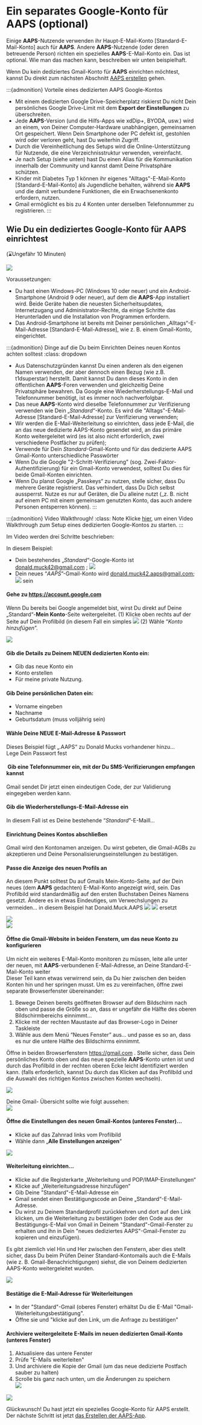 # Ein separates Google-Konto für AAPS (optional)

Einige **AAPS**-Nutzende verwenden ihr Haupt-E-Mail-Konto [Standard-E-Mail-Konto] auch für **AAPS**. Andere **AAPS**-Nutzende (oder deren betreuende Person) richten ein spezielles **AAPS**-E-Mail-Konto ein. Das ist optional. Wie man das machen kann, beschreiben wir unten beispielhaft.

Wenn Du kein dediziertes Gmail-Konto für **AAPS** einrichten möchtest, kannst Du direkt zum nächsten Abschnitt [AAPS erstellen](building-AAPS.md) gehen.

:::{admonition} Vorteile eines dedizierten AAPS Google-Kontos

- Mit einem dedizierten Google Drive-Speicherplatz riskierst Du nicht Dein persönliches Google Drive-Limit mit dem **Export der Einstellungen** zu überschreiten.
- Jede **AAPS**-Version (und die Hilfs-Apps wie xdDip+, BYODA, usw.) wird an einem, von Deiner Computer-Hardware unabhängigen, gemeinsamen Ort gespeichert. Wenn Dein Smartphone oder PC defekt ist, gestohlen wird oder verloren geht, hast Du weiterhin Zugriff.
- Durch die Vereinheitlichung des Setups wird die Online-Unterstützung für Nutzende, die eine Verzeichnisstruktur verwenden, vereinfacht.
- Je nach Setup (siehe unten) hast Du einen Alias für die Kommunikation innerhalb der Community und kannst damit Deine Privatsphäre schützen.
- Kinder mit Diabetes Typ 1 können ihr eigenes "Alltags"-E-Mail-Konto [Standard-E-Mail-Konto] als Jugendliche behalten, während sie **AAPS** und die damit verbundene Funktionen, die ein Erwachsenenkonto erfordern, nutzen.
- Gmail ermöglicht es bis zu 4 Konten unter derselben Telefonnummer zu registrieren.
  :::

## Wie Du ein dediziertes Google-Konto für AAPS einrichtest

(⌛Ungefähr 10 Minuten)

![](../images/Building-the-App/building_0001.png)

Voraussetzungen:

- Du hast einen Windows-PC (Windows 10 oder neuer) und ein Android-Smartphone (Android 9 oder neuer), auf dem die **AAPS**-App installiert wird. Beide Geräte haben die neuesten Sicherheitsupdates, Internetzugang und Administrator-Rechte, da einige Schritte das Herunterladen und die Installation von Programmen erfordern.
- Das Android-Smartphone ist bereits mit Deiner persönlichen „Alltags“-E-Mail-Adresse [Standard-E-Mail-Adresse], wie z. B. einem Gmail-Konto, eingerichtet.

:::{admonition} Dinge auf die Du beim Einrichten Deines neuen Kontos achten solltest
:class: dropdown

- Aus Datenschutzgründen kannst Du einen anderen als den eigenen Namen verwenden, der aber dennoch einen Bezug (wie z.B. t1dsuperstar) herstellt. Damit kannst Du dann dieses Konto in den öffentlichen **AAPS**-Foren verwenden und gleichzeitig Deine Privatsphäre bewahren. Da Google eine Wiederherstellungs-E-Mail und Telefonnummer benötigt, ist es immer noch nachverfolgbar.
- Das neue **AAPS**-Konto wird dieselbe Telefonnummer zur Verifizierung verwenden wie Dein „_Standard_“-Konto. Es wird die "Alltags"-E-Mail-Adresse [Standard-E-Mail-Adresse] zur Verifizierung verwenden;
- Wir werden die E-Mail-Weiterleitung so einrichten, dass jede E-Mail, die an das neue dedizierte AAPS-Konto gesendet wird, an das primäre Konto weitergeleitet wird (es ist also nicht erforderlich, zwei verschiedene Postfächer zu prüfen);
- Verwende für Dein _Standard_-Gmail-Konto und für das dedizierte AAPS Gmail-Konto unterschiedliche Passwörter
- Wenn Du die Google "2-Schritt-Verifizierung" (sog. Zwei-Faktor-Authentifizierung) für ein Gmail-Konto verwendest, solltest Du dies für beide Gmail-Konten einrichten.
- Wenn Du planst Google „Passkeys“ zu nutzen, stelle sicher, dass Du mehrere Geräte registrierst. Das verhindert, dass Du Dich selbst aussperrst. Nutze es nur auf Geräten, die Du alleine nutzt (_z. B. nicht auf einem PC mit einem gemeinsam genutzten Konto, das auch andere Personen entsperren können).
  :::

:::{admonition}  Video Walkthrough!
:class: Note
Klicke [hier](https://drive.google.com/file/d/1dMZTIolO-kd2eB0soP7boEVtHeCDEQBF/view?usp=drive_link), um einen Video Walkthrough zum Setup eines dedizierten Google-Kontos zu starten.
:::

Im Video werden drei Schritte beschrieben:

In diesem Beispiel: 

- Dein bestehendes „_Standard_“-Google-Konto ist <donald.muck42@gmail.com> ; ![](../images/Building-the-App/building_0002.png)
- Dein neues “_AAPS_”-Gmail-Konto wird <donald.muck42.aaps@gmail.com>; ![](../images/Building-the-App/building_0003.png) sein

#### Gehe zu <https://account.google.com> 

Wenn Du bereits bei Google angemeldet bist, wirst Du direkt auf Deine „Standard“-**Mein Konto**-Seite weitergeleitet.
(1) Klicke oben rechts auf der Seite auf Dein Profilbild (in diesem Fall ein simples ![](../images/Building-the-App/building_0002.png)
(2) Wähle “_Konto hinzufügen_”.

![](../images/Building-the-App/building_0005.png)

#### Gib die Details zu Deinem NEUEN dedizierten Konto ein: 

- Gib das neue Konto ein 
- Konto erstellen
- Für meine private Nutzung. 

#### Gib Deine persönlichen Daten ein:

- Vorname eingeben
- Nachname
- Geburtsdatum (muss volljährig sein)

#### Wähle Deine NEUE E-Mail-Adresse & Passwort

Dieses Beispiel fügt „.AAPS“ zu Donald Mucks vorhandener hinzu…\
Lege Dein Passwort fest

####  Gib eine Telefonnummer ein, mit der Du SMS-Verifizierungen empfangen kannst

Gmail sendet Dir jetzt einen eindeutigen Code, der zur Validierung eingegeben werden kann.

#### Gib die Wiederherstellungs-E-Mail-Adresse ein 

In diesem Fall ist es Deine bestehende “_Standard_”-E-Maill…

#### Einrichtung Deines Kontos abschließen

Gmail wird den Kontonamen anzeigen. Du wirst gebeten, die Gmail-AGBs zu akzeptieren und Deine Personalisierungseinstellungen zu bestätigen.

#### Passe die Anzeige des neuen Profils an

An diesem Punkt solltest Du auf Gmails Mein-Konto-Seite, auf der Dein neues (dem **AAPS** gedachten) E-Mail-Konto angezeigt wird, sein. Das Profilbild wird standardmäßig auf den ersten Buchstaben Deines Namens gesetzt. Ändere es in etwas Eindeutiges, um Verwechslungen zu vermeiden… in diesem Beispiel hat Donald.Muck.AAPS ![](../images/Building-the-App/building_0002.png) ![](../images/Building-the-App/building_0003.png) ersetzt

![](../images/Building-the-App/building_0007.png)\
![](../images/Building-the-App/building_0008.png)

#### Öffne die Gmail-Website in beiden Fenstern, um das neue Konto zu konfigurieren

Um nicht ein weiteres E-Mail-Konto monitoren zu müssen, leite alle unter der neuen, mit **AAPS**-verbundenen E-Mail-Adresse, an Deine Standard-E-Mail-Konto weiter \
Dieser Teil kann etwas verwirrend sein, da Du hier zwischen den beiden Konten hin und her springen musst. Um es zu vereinfachen, öffne zwei separate Browserfenster übereinander:

1. Bewege Deinen bereits geöffneten Browser auf dem Bildschirm nach oben und passe die Größe so an, dass er ungefähr die Hälfte des oberen Bildschirmbereichs einnimmt… 
2. Klicke mit der rechten Maustaste auf das Browser-Logo in Deiner Taskleiste 
3. Wähle aus dem Menü “Neues Fenster” aus... und passe es so an, dass es nur die untere Hälfte des Bildschirms einnimmt.

Öffne in beiden Browserfenstern <https://gmail.com> . Stelle sicher, dass Dein persönliches Konto oben und das neue spezielle **AAPS**-Konto unten ist und durch das Profilbild in der rechten oberen Ecke leicht identifiziert werden kann. (falls erforderlich, kannst Du durch das Klicken auf das Profilbild und die Auswahl des richtigen Kontos zwischen Konten wechseln).

![](../images/Building-the-App/building_0009.png)

Deine Gmail- Übersicht sollte wie folgt aussehen:\
![](../images/Building-the-App/building_0010.png)

#### Öffne die Einstellungen des neuen Gmail-Kontos (unteres Fenster)… 

- Klicke auf das Zahnrad links vom Profilbild 
- Wähle dann „**Alle Einstellungen anzeigen**“

![](../images/Building-the-App/building_0011.png)

#### Weiterleitung einrichten…

- Klicke auf die Registerkarte „Weiterleitung und POP/IMAP-Einstellungen“
- Klicke auf „Weiterleitungsadresse hinzufügen“
- Gib Deine "Standard"-E-Mail-Adresse ein
- Gmail sendet einen Bestätigungscode an Deine „Standard“-E-Mail-Adresse. 
- Du wirst zu Deinem Standardprofil zurückkehren und dort auf den Link klicken, um die Weiterleitung zu bestätigen (oder den Code aus der Bestätigungs-E-Mail von Gmail in Deinem "Standard"-Gmail-Fenster zu erhalten und ihn in Dein "neues dediziertes AAPS"-Gmail-Fenster zu kopieren und einzufügen).

Es gibt ziemlich viel Hin und Her zwischen den Fenstern, aber dies stellt sicher, dass Du beim Prüfen Deiner Standard-Kontomails auch die E-Mails (wie z. B. Gmail-Benachrichtigungen) siehst, die von Deinem dedizierten AAPS-Konto weitergeleitet wurden.

![](../images/Building-the-App/building_0012.png)

#### Bestätige die E-Mail-Adresse für Weiterleitungen

- In der "Standard"-Gmail (oberes Fenster) erhältst Du die E-Mail "Gmail-Weiterleitungsbestätigung". 
- Öffne sie und "klicke auf den Link, um die Anfrage zu bestätigen"

#### Archiviere weitergeleitete E-Mails im neuen dedizierten Gmail-Konto (unteres Fenster)

<!---->

1. Aktualisiere das untere Fenster
2. Prüfe "E-Mails weiterleiten"
3. Und archiviere die Kopie der Gmail (um das neue dedizierte Postfach sauber zu halten)
4. Scrolle bis ganz nach unten, um die Änderungen zu speichern\
   ![](../images/Building-the-App/building_0013.png)

![](../images/Building-the-App/building_0014.png)

Glückwunsch! Du hast jetzt ein spezielles Google-Konto für AAPS erstellt. Der nächste Schritt ist jetzt [das Erstellen der AAPS-App](building-AAPS.md).
